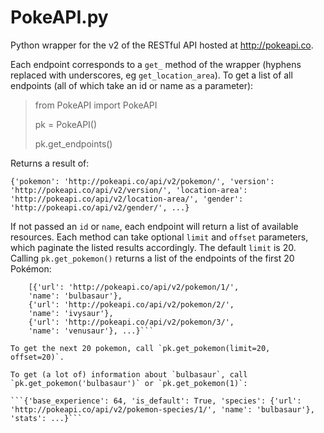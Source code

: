 # PokeAPI.py
Python wrapper for the v2 of the RESTful API hosted at http://pokeapi.co.  

Each endpoint corresponds to a `get_` method of the wrapper (hyphens replaced with underscores, eg `get_location_area`). To get a list of all endpoints (all of which take an id or name as a parameter):  

>from PokeAPI import PokeAPI
>
>pk = PokeAPI()
>
>pk.get_endpoints()

Returns a result of:

`{'pokemon': 'http://pokeapi.co/api/v2/pokemon/',
  'version': 'http://pokeapi.co/api/v2/version/',
  'location-area': 'http://pokeapi.co/api/v2/location-area/',
  'gender': 'http://pokeapi.co/api/v2/gender/', ...}`  

If not passed an `id` or `name`, each endpoint will return a list of available resources. Each method can take optional `limit` and `offset` parameters, which paginate the listed results accordingly. The default `limit` is 20.  
Calling `pk.get_pokemon()` returns a list of the endpoints of the first 20 Pokémon:  

```{'results':
	[{'url': 'http://pokeapi.co/api/v2/pokemon/1/',
	'name': 'bulbasaur'},
	{'url': 'http://pokeapi.co/api/v2/pokemon/2/',
	'name': 'ivysaur'},
	{'url': 'http://pokeapi.co/api/v2/pokemon/3/',
	'name': 'venusaur'}, ...}```  

To get the next 20 pokemon, call `pk.get_pokemon(limit=20, offset=20)`.  

To get (a lot of) information about `bulbasaur`, call `pk.get_pokemon('bulbasaur')` or `pk.get_pokemon(1)`:  

```{'base_experience': 64, 'is_default': True, 'species': {'url': 'http://pokeapi.co/api/v2/pokemon-species/1/', 'name': 'bulbasaur'}, 'stats': ...}```